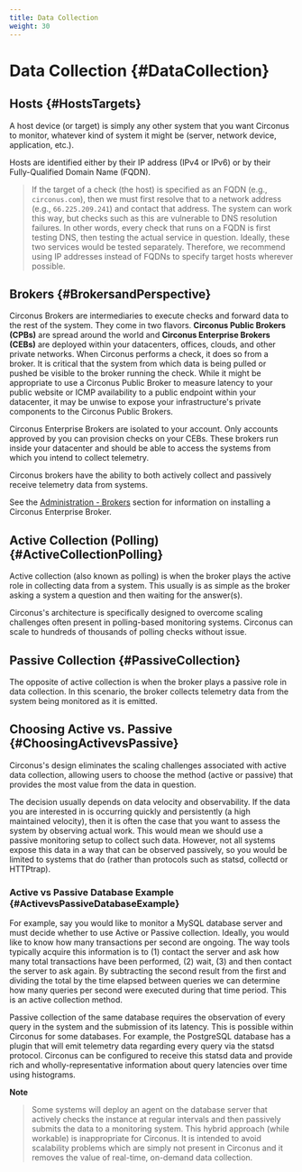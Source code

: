 ```yaml
---
title: Data Collection
weight: 30
---
```


# Data Collection {#DataCollection}

## Hosts {#HostsTargets}

A host device (or target) is simply any other system that you want Circonus to monitor, whatever kind of system it might be (server, network device, application, etc.).

Hosts are identified either by their IP address (IPv4 or IPv6) or by their Fully-Qualified Domain Name (FQDN).

> If the target of a check (the host) is specified as an FQDN (e.g., `circonus.com`), then we must first resolve that to a network address (e.g., `66.225.209.241`) and contact that address.
> The system can work this way, but checks such as this are vulnerable to DNS resolution failures.
> In other words, every check that runs on a FQDN is first testing DNS, then testing the actual service in question.
> Ideally, these two services would be tested separately.
> Therefore, we recommend using IP addresses instead of FQDNs to specify target hosts wherever possible.

## Brokers {#BrokersandPerspective}

Circonus Brokers are intermediaries to execute checks and forward data to the rest of the system.
They come in two flavors.
**Circonus Public Brokers (CPBs)** are spread around the world and **Circonus Enterprise Brokers (CEBs)** are deployed within your datacenters, offices, clouds, and other private networks.
When Circonus performs a check, it does so from a broker.
It is critical that the system from which data is being pulled or pushed be visible to the broker running the check.
While it might be appropriate to use a Circonus Public Broker to measure latency to your public website or ICMP availability to a public endpoint within your datacenter, it may be unwise to expose your infrastructure's private components to the Circonus Public Brokers.

Circonus Enterprise Brokers are isolated to your account.
Only accounts approved by you can provision checks on your CEBs.
These brokers run inside your datacenter and should be able to access the systems from which you intend to collect telemetry.

Circonus brokers have the ability to both actively collect and passively receive telemetry data from systems.

See the [Administration - Brokers](/circonus/administration/enterprise-brokers/) section for information on installing a Circonus Enterprise Broker.

## Active Collection (Polling) {#ActiveCollectionPolling}

Active collection (also known as polling) is when the broker plays the active role in collecting data from a system.  This usually is as simple as the broker asking a system a question and then waiting for the answer(s).

Circonus's architecture is specifically designed to overcome scaling challenges often present in polling-based monitoring systems. Circonus can scale to hundreds of thousands of polling checks without issue.

## Passive Collection {#PassiveCollection}

The opposite of active collection is when the broker plays a passive role in data collection.  In this scenario, the broker collects telemetry data from the system being monitored as it is emitted.

## Choosing Active vs. Passive {#ChoosingActivevsPassive}

Circonus's design eliminates the scaling challenges associated with active data collection, allowing users to choose the method (active or passive) that provides the most value from the data in question.

The decision usually depends on data velocity and observability.  If the data you are interested in is occurring quickly and persistently (a high maintained velocity), then it is often the case that you want to assess the system by observing actual work.  This would mean we should use a passive monitoring setup to collect such data.  However, not all systems expose this data in a way that can be observed passively, so you would be limited to systems that do (rather than protocols such as statsd, collectd or HTTPtrap).

### Active vs Passive Database Example {#ActivevsPassiveDatabaseExample}

For example, say you would like to monitor a MySQL database server and must decide whether to use Active or Passive collection.  Ideally, you would like to know how many transactions per second are ongoing.  The way tools typically acquire this information is to (1) contact the server and ask how many total transactions have been performed, (2) wait, (3) and then contact the server to ask again.  By subtracting the second result from the first and dividing the total by the time elapsed between queries we can determine how many queries per second were executed during that time period.  This is an active collection method.

Passive collection of the same database requires the observation of every query in the system and the submission of its latency.  This is possible within Circonus for some databases. For example, the PostgreSQL database has a plugin that will emit telemetry data regarding every query via the statsd protocol.  Circonus can be configured to receive this statsd data and provide rich and wholly-representative information about query latencies over time using histograms.

**Note**
> Some systems will deploy an agent on the database server that actively checks the instance at regular intervals and then passively submits the data to a monitoring system.  This hybrid approach (while workable) is inappropriate for Circonus. It is intended to avoid scalability problems which are simply not present in Circonus and it removes the value of real-time, on-demand data collection.
